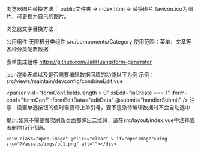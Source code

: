 浏览器图片替换方法：
public文件夹 -> index.html -> <link rel="icon" href="<%= BASE_URL %>favicon.ico"> 替换图片
favicon.ico为图片，可更换为自己的图片。

浏览器文字替换方法：


公用组件
无限极分类组件 src/components/Category
使用范围：菜单，文章等各种分类配置数据

表单生成组件
https://github.com/JakHuang/form-generator

json渲染表单以及是否需要编辑数据回填的功能以下为例
示例：src/views/maintain/devconfig/combineEdit.vue

<parser v-if="formConf.fields.length > 0" :isEdit="isCreate === 1" :form-conf="formConf" :formEditData="editData" @submit="handlerSubmit" />
注意：设置单选按钮的值时需要带上单引号，要不渲染待编辑数据时不会自动选中

提示:如果不需要每次刷新页面都弹出二维码，请在src/layout/index.vue中注释或者删除15行代码。
```
<div class="open-image" @click="clear" v-if="openImage"><img src="@/assets/imgs/pc1.png" alt=""></div>
```
